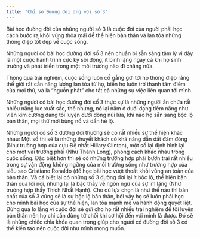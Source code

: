 ```yaml
---
title: "Chỉ số Đường đời ứng với số 3"
---
```

Bài học đường đời của những người số 3 là cuộc đời của người phải học cách bước ra khỏi vùng thỏa mái để thể hiện bản thân và lan tỏa những thông điệp tốt đẹp về cuộc sống.

Những người có bài học đường đời số 3 nên chuẩn bị sẵn sàng tâm lý vì đây là một cuộc hành trình cực kỳ sôi động, ít bình lặng ngay cả khi họ sinh trưởng và phát triển trong một môi trường nào đi chăng nữa. 

Thông qua trải nghiệm, cuộc sống luôn cố gắng gửi tới họ thông điệp rằng thế giới rất cần năng lượng lan tỏa từ họ, biến họ luôn trở thành tâm điểm của mọi thứ, và là “nguồn phát” cho tất cả những sự việc liên quan tới mình.

Những người có bài học đường đời số 3 thực sự là những người ẩn chứa rất nhiều năng lực xuất sắc, thế nhưng, nó lại nằm ở dưới dạng tiềm năng như viên kim cương đang tôi luyện dưới dòng núi lửa, khi nào họ sẵn sàng bộc lộ bản thân, mọi thứ mới bùng nổ và dần hé lộ. 

Những người có số 3 đường đời thường sẽ có rất nhiều sự thể hiện khác nhau: Một số thì sẽ là những thuyết khách có khả năng dẫn dắt đám đông (Như trường hợp của cựu Đệ nhất Hillary Clinton), một số lại định hình lại cho một vài trường phái (Như Thành Long), phong cách khác nhau trong cuộc sống. Đặc biệt hơn thì sẽ có những trường hợp phải bươn trải rất nhiều trong sự vận động không ngừng của môi trường sống như trường hợp của siêu sao Cristiano Ronaldo (để học bài học vượt thoát khỏi vùng an toàn của bản thân. Và cá biệt lại có những số 3 đường đời lại ít bộc lộ, thể hiện bản thân qua lời nói, nhưng lại là bậc thầy về ngôn ngữ của sự im lặng (Như trường hợp thầy Thích Nhất Hạnh). Cho dù lựa chọn là như thế nào thì bản chất của số 3 cũng sẽ là sự bộc lộ bản thân, bởi vậy họ sẽ luôn phải học cho mình bài học của sự thể hiện, lan tỏa mạnh mẽ và hành động quyết liệt. Đừng quá lo lắng vì cuộc đời sẽ gửi cho họ rất nhiều trải nghiệm để tôi luyện bản thân nên họ chỉ cần đừng từ chối khi cơ hội đến với mình là được. Đó sẽ là những chiếc chìa khóa quan trọng giúp cho người có đường đời số 3 có thể kiến tạo nên cuộc đời như mình mong muốn.
